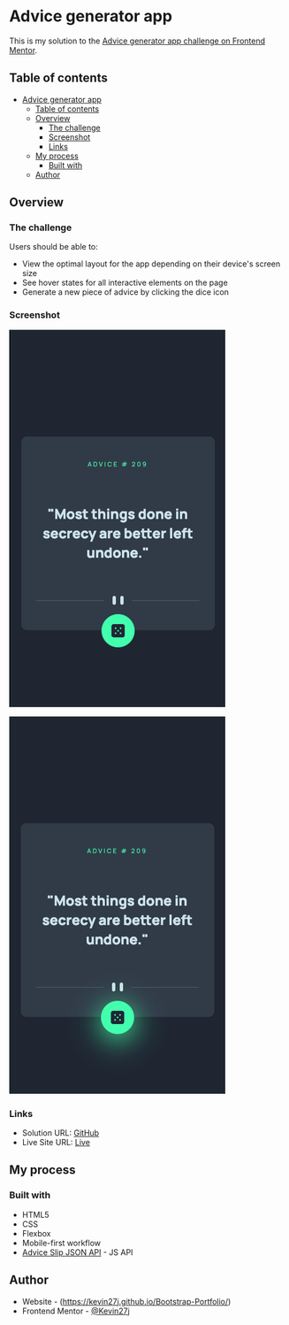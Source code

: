 # Advice generator app 

This is my solution to the [Advice generator app challenge on Frontend Mentor](https://www.frontendmentor.io/challenges/advice-generator-app-QdUG-13db). 

## Table of contents

- [Advice generator app](#advice-generator-app)
  - [Table of contents](#table-of-contents)
  - [Overview](#overview)
    - [The challenge](#the-challenge)
    - [Screenshot](#screenshot)
    - [Links](#links)
  - [My process](#my-process)
    - [Built with](#built-with)
  - [Author](#author)

## Overview

### The challenge

Users should be able to:

- View the optimal layout for the app depending on their device's screen size
- See hover states for all interactive elements on the page
- Generate a new piece of advice by clicking the dice icon

### Screenshot

![Mobile Screen](./assets/screenshots/mobile-home.png)

![Mobile Hover](./assets/screenshots/mobile-hover.png)


### Links

- Solution URL: [GitHub](https://github.com/Kevin27j/advice-generator-app)
- Live Site URL: [Live](https://kevin27j.github.io/advice-generator-app/)


## My process

### Built with

- HTML5
- CSS 
- Flexbox
- Mobile-first workflow
- [Advice Slip JSON API](https://api.adviceslip.com/#object-slip) - JS API


## Author

- Website - (https://kevin27j.github.io/Bootstrap-Portfolio/)
- Frontend Mentor - [@Kevin27j](https://www.frontendmentor.io/profile/Kevin27j)